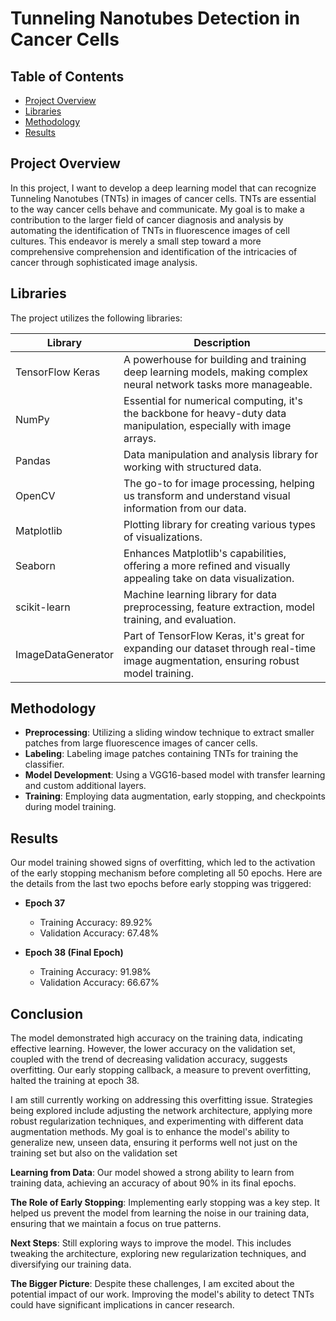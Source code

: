 # Tunneling Nanotubes Detection in Cancer Cells

## Table of Contents
- [Project Overview](#project-overview)
- [Libraries](#libraries)
- [Methodology](#methodology)
- [Results](#results)

## Project Overview
In this project, I want to develop a deep learning model that can recognize Tunneling Nanotubes (TNTs) in images of cancer cells. TNTs are essential to the way cancer cells behave and communicate. My goal is to make a contribution to the larger field of cancer diagnosis and analysis by automating the identification of TNTs in fluorescence images of cell cultures. This endeavor is merely a small step toward a more comprehensive comprehension and identification of the intricacies of cancer through sophisticated image analysis.

## Libraries
The project utilizes the following libraries:

| Library                | Description                                                  |
|------------------------|--------------------------------------------------------------|
| TensorFlow Keras       | A powerhouse for building and training deep learning models, making complex neural network tasks more manageable. |
| NumPy                  | Essential for numerical computing, it's the backbone for heavy-duty data manipulation, especially with image arrays. |
| Pandas                 | Data manipulation and analysis library for working with structured data. |
| OpenCV                 | The go-to for image processing, helping us transform and understand visual information from our data. |
| Matplotlib             | Plotting library for creating various types of visualizations. |
| Seaborn                | Enhances Matplotlib's capabilities, offering a more refined and visually appealing take on data visualization. |
| scikit-learn           | Machine learning library for data preprocessing, feature extraction, model training, and evaluation. |
| ImageDataGenerator     | Part of TensorFlow Keras, it's great for expanding our dataset through real-time image augmentation, ensuring robust model training. |

## Methodology
- **Preprocessing**: Utilizing a sliding window technique to extract smaller patches from large fluorescence images of cancer cells.
- **Labeling**: Labeling image patches containing TNTs for training the classifier.
- **Model Development**: Using a VGG16-based model with transfer learning and custom additional layers.
- **Training**: Employing data augmentation, early stopping, and checkpoints during model training.

## Results

Our model training showed signs of overfitting, which led to the activation of the early stopping mechanism before completing all 50 epochs. Here are the details from the last two epochs before early stopping was triggered:

- **Epoch 37**
  - Training Accuracy: 89.92%
  - Validation Accuracy: 67.48%

- **Epoch 38 (Final Epoch)**
  - Training Accuracy: 91.98%
  - Validation Accuracy: 66.67%


## Conclusion
The model demonstrated high accuracy on the training data, indicating effective learning. However, the lower accuracy on the validation set, coupled with the trend of decreasing validation accuracy, suggests overfitting. Our early stopping callback, a measure to prevent overfitting, halted the training at epoch 38.

I am still currently working on addressing this overfitting issue. Strategies being explored include adjusting the network architecture, applying more robust regularization techniques, and experimenting with different data augmentation methods. My goal is to enhance the model's ability to generalize new, unseen data, ensuring it performs well not just on the training set but also on the validation set

**Learning from Data**: Our model showed a strong ability to learn from training data, achieving an accuracy of about 90% in its final epochs.
  
**The Role of Early Stopping**: Implementing early stopping was a key step. It helped us prevent the model from learning the noise in our training data, ensuring that we maintain a focus on true patterns.

**Next Steps**: Still exploring ways to improve the model. This includes tweaking the architecture, exploring new regularization techniques, and diversifying our training data. 

**The Bigger Picture**: Despite these challenges, I am excited about the potential impact of our work. Improving the model's ability to detect TNTs could have significant implications in cancer research.

